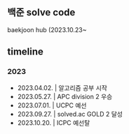## 백준 solve code

baekjoon hub (2023.10.23~

## timeline
### 2023
- 2023.04.02. | 알고리즘 공부 시작
- 2023.05.27. | APC division 2 우승
- 2023.07.01. | UCPC 예선
- 2023.09.27. | solved.ac GOLD 2 달성
- 2023.10.20. | ICPC 예선탈
